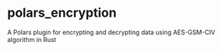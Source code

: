 # polars_encryption
A Polars plugin for encrypting and decrypting data using AES-GSM-CIV algorithm in Rust
